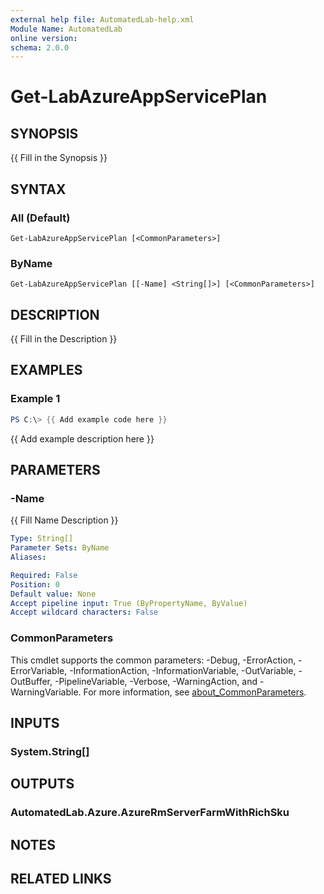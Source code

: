 ```yaml
---
external help file: AutomatedLab-help.xml
Module Name: AutomatedLab
online version:
schema: 2.0.0
---
```


# Get-LabAzureAppServicePlan

## SYNOPSIS
{{ Fill in the Synopsis }}

## SYNTAX

### All (Default)
```
Get-LabAzureAppServicePlan [<CommonParameters>]
```

### ByName
```
Get-LabAzureAppServicePlan [[-Name] <String[]>] [<CommonParameters>]
```

## DESCRIPTION
{{ Fill in the Description }}

## EXAMPLES

### Example 1
```powershell
PS C:\> {{ Add example code here }}
```

{{ Add example description here }}

## PARAMETERS

### -Name
{{ Fill Name Description }}

```yaml
Type: String[]
Parameter Sets: ByName
Aliases:

Required: False
Position: 0
Default value: None
Accept pipeline input: True (ByPropertyName, ByValue)
Accept wildcard characters: False
```

### CommonParameters
This cmdlet supports the common parameters: -Debug, -ErrorAction, -ErrorVariable, -InformationAction, -InformationVariable, -OutVariable, -OutBuffer, -PipelineVariable, -Verbose, -WarningAction, and -WarningVariable. For more information, see [about_CommonParameters](http://go.microsoft.com/fwlink/?LinkID=113216).

## INPUTS

### System.String[]

## OUTPUTS

### AutomatedLab.Azure.AzureRmServerFarmWithRichSku

## NOTES

## RELATED LINKS
